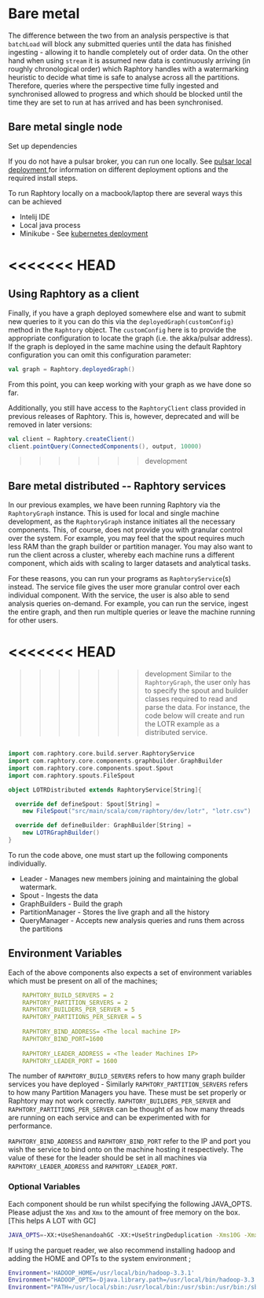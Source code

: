 # Bare metal

The difference between the two from an analysis perspective is that `batchLoad` will block any submitted queries until the data has finished ingesting - allowing it to handle completely out of order data. On the other hand when using `stream` it is assumed new data is continuously arriving (in roughly chronological order) which Raphtory handles with a watermarking heuristic to decide what time is safe to analyse across all the partitions. Therefore, queries where the perspective time   fully ingested and synchronised allowed to progress and which should be blocked until the time they are set to run at has arrived and has been synchronised.


## Bare metal single node

Set up dependencies

If you do not have a pulsar broker, you can run one locally. See [ pulsar local deployment ](pulsarlocal.md) for information on different deployment options and the required install steps.

To run Raphtory locally on a macbook/laptop there are several ways this can be achieved
- Intelij IDE
- Local java process 
- Minikube - See [ kubernetes deployment ](kubernetes.md)


<<<<<<< HEAD
=======

## Using Raphtory as a client

Finally, if you have a graph deployed somewhere else and want to submit new queries to it you can do this via the `deployedGraph(customConfig)` method in the `Raphtory` object. The `customConfig` here is to provide the appropriate configuration to locate the graph (i.e. the akka/pulsar address). If the graph is deployed in the same machine using the default Raphtory configuration you can omit this configuration parameter:

```scala
val graph = Raphtory.deployedGraph()
```

From this point, you can keep working with your graph as we have done so far.

Additionally, you still have access to the `RaphtoryClient` class provided in previous releases of Raphtory. This is, however, deprecated and will be removed in later versions:

```scala
val client = Raphtory.createClient()
client.pointQuery(ConnectedComponents(), output, 10000)
```

>>>>>>> development
## Bare metal distributed -- Raphtory services

In our previous examples, we have been running Raphtory via the `RaphtoryGraph`
instance. This is used for local and single machine development, as the `RaphtoryGraph` instance
initiates all the necessary components. This, of course, does not provide
you with granular control over the system. For example, you may feel that the spout requires
much less RAM than the graph builder or partition manager. You may also want to 
run the client across a cluster, whereby each machine runs a different component, which aids
with scaling to larger datasets and analytical tasks. 

For these reasons, you can run your programs as `RaphtoryService`(s) instead. 
The service file gives the user more granular control over each individual component. 
With the service, the user is also able to send analysis queries on-demand. 
For example, you can run the service, ingest the entire graph, and then run multiple
queries or leave the machine running for other users. 

<<<<<<< HEAD
=======

>>>>>>> development
Similar to the `RaphtoryGraph`, the user only has to specify the spout and builder classes required to read and parse the data. For instance, the code below will create and run the LOTR example as a distributed service. 

```scala

import com.raphtory.core.build.server.RaphtoryService
import com.raphtory.core.components.graphbuilder.GraphBuilder
import com.raphtory.core.components.spout.Spout
import com.raphtory.spouts.FileSpout

object LOTRDistributed extends RaphtoryService[String]{

  override def defineSpout: Spout[String] = 
    new FileSpout("src/main/scala/com/raphtory/dev/lotr", "lotr.csv")

  override def defineBuilder: GraphBuilder[String] = 
    new LOTRGraphBuilder()
}
```

To run the code above, one must start up the following components individually. 

* Leader - Manages new members joining and maintaining the global watermark. 
* Spout - Ingests the data
* GraphBuilders - Build the graph
* PartitionManager - Stores the live graph and all the history 
* QueryManager - Accepts new analysis queries and runs them across the partitions

## Environment Variables 

Each of the above components also expects a set of environment variables which must be present on all of the machines; 

```yaml
    RAPHTORY_BUILD_SERVERS = 2
    RAPHTORY_PARTITION_SERVERS = 2
    RAPHTORY_BUILDERS_PER_SERVER = 5
    RAPHTORY_PARTITIONS_PER_SERVER = 5
    
    RAPHTORY_BIND_ADDRESS= <The local machine IP>
    RAPHTORY_BIND_PORT=1600
    
    RAPHTORY_LEADER_ADDRESS = <The leader Machines IP>
    RAPHTORY_LEADER_PORT = 1600
```
The number of `RAPHTORY_BUILD_SERVERS` refers to how many graph builder services you have deployed - Similarly `RAPHTORY_PARTITION_SERVERS` refers to how many Partition Managers you have. These must be set properly or Raphtory may not work correctly. `RAPHTORY_BUILDERS_PER_SERVER` and `RAPHTORY_PARTITIONS_PER_SERVER` can be thought of as how many threads are running on each service and can be experimented with for performance. 

`RAPHTORY_BIND_ADDRESS` and `RAPHTORY_BIND_PORT` refer to the IP and port you wish the service to bind onto on the machine hosting it respectively. The value of these for the leader should be set in all machines via `RAPHTORY_LEADER_ADDRESS` and `RAPHTORY_LEADER_PORT`.

### Optional Variables

Each component should be run whilst specifying the following JAVA_OPTS.
Please adjust the `Xms` and `Xmx` to the amount of free memory on the box.  [This helps A LOT with GC]

```bash
JAVA_OPTS=-XX:+UseShenandoahGC -XX:+UseStringDeduplication -Xms10G -Xmx10G -Xss128M
```

If using the parquet reader, we also recommend installing hadoop and adding the HOME and OPTs to the system environment ;

```bash
Environment='HADOOP_HOME=/usr/local/bin/hadoop-3.3.1'
Environment="HADOOP_OPTS=-Djava.library.path=/usr/local/bin/hadoop-3.3.1/lib/native"
Environment="PATH=/usr/local/sbin:/usr/local/bin:/usr/sbin:/usr/bin:/sbin:/bin:/usr/games:/usr/local/games:/snap/bin:/usr/local/bin/hadoop-3.3.1/bin/:/usr/local/bin/hadoop-3.3.1/sbin/
```
